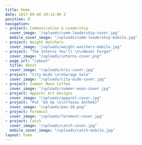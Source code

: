 ```yaml
---
title: Home
date: 2017-09-08 20:14:00 Z
position: 0
navigation:
- project: Communication & Leadership
  cover_image: "/uploads/comm-leadership-cover.jpg"
  mobile_cover_image: "/uploads/comm-leadership-mobile.jpg"
- project: Weight Watchers
  cover_image: "/uploads/weight-watchers-mobile.jpg"
- project: "The Interns You'll \n\nNever Forget"
  cover_image: "/uploads/interns-cover.png"
- page_url: "/about"
  title: About
  cover_image: "/uploads/eric-cover.jpg"
- project: "City-Wide \n\nGarage Sale"
  cover_image: "/uploads/city-wide-cover.jpg"
- project: Summer Moon Coffee
  cover_image: "/uploads/summer-moon-cover.jpg"
- project: Apparel Art Designs
  cover_image: "/uploads/apparel-cover.jpg"
- project: "Put 'Em Up \n\n(Texas Anthem)"
  cover_image: "/uploads/peu-10.png"
- project: Foremost
  cover_image: "/uploads/foremost-cover.jpg"
- project: Catch
  cover_image: "/uploads/catch-cover.jpg"
  mobile_cover_image: "/uploads/catch-mobile.jpg"
layout: home
---
```


